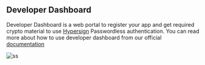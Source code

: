 ## Developer Dashboard

Developer Dashboard is a web portal to register your app and get required crypto material to use [Hypersign](https://hypersign.id/) Passwordless authentication. You can read more about how to use developer dashboard  from our official [documentation](https://docs.hypersign.id/developer/developer-dashboard)

![ss](https://gblobscdn.gitbook.com/assets%2F-MOLDOibYYcG4PCSEDDL%2F-MSIc9TV_lDRJb5eStVS%2F-MSIcYrYUGJ2NjQbeyz7%2Fimage.png?alt=media&token=5be3ef09-02c3-42f8-8371-ff931b21a0ec)